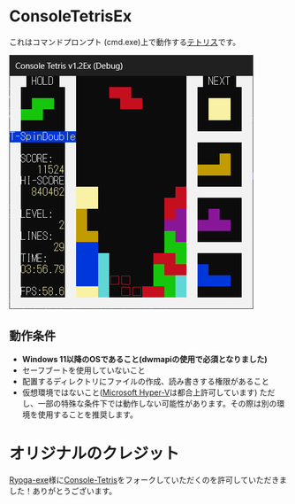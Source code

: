 # ConsoleTetrisEx

これはコマンドプロンプト (cmd.exe)上で動作する[テトリス](https://tetris.com)です。

![スクリーンショット](screenshots/screenshot.png)

## 動作条件
- **Windows 11以降のOSであること(dwmapiの使用で必須となりました)**
- セーフブートを使用していないこと
- 配置するディレクトリにファイルの作成、読み書きする権限があること
- 仮想環境ではないこと([Microsoft Hyper-V](https://learn.microsoft.com/windows-server/virtualization/hyper-v/hyper-v-overview?pivots=windows)は都合上許可しています)
ただし、一部の特殊な条件下では動作しない可能性があります。その際は別の環境を使用することを推奨します。

# オリジナルのクレジット
[Ryoga-exe](https://github.com/Ryoga-exe)様に[Console-Tetris](https://github.com/Ryoga-exe/Console-Tetris/)をフォークしていただくのを許可していただきました！ありがとうございます。
